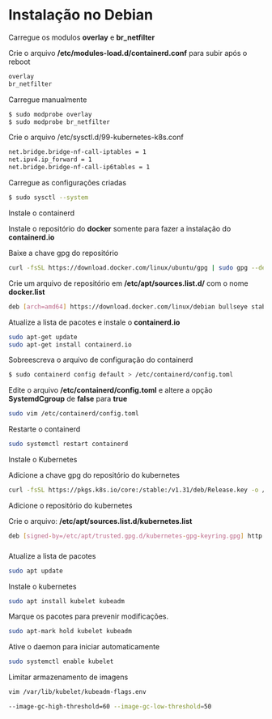 # Instalação no Debian

Carregue os modulos **overlay** e **br_netfilter**

Crie o arquivo **/etc/modules-load.d/containerd.conf** para subir após o reboot

```bash
overlay
br_netfilter
```

Carregue manualmente

```bash
$ sudo modprobe overlay
$ sudo modprobe br_netfilter
```

Crie o arquivo /etc/sysctl.d/99-kubernetes-k8s.conf

```bash
net.bridge.bridge-nf-call-iptables = 1
net.ipv4.ip_forward = 1
net.bridge.bridge-nf-call-ip6tables = 1
```
Carregue as configurações criadas

```bash
$ sudo sysctl --system
```

Instale o containerd

Instale o repositório do **docker** somente para fazer a instalação do **containerd.io**

Baixe a chave gpg do repositório
```bash
curl -fsSL https://download.docker.com/linux/ubuntu/gpg | sudo gpg --dearmor -o /etc/apt/trusted.gpg.d/docker.gpg
```

Crie um arquivo de repositório em **/etc/apt/sources.list.d/** com o nome **docker.list**

```bash
deb [arch=amd64] https://download.docker.com/linux/debian bullseye stable
```

Atualize a lista de pacotes e instale o **containerd.io**

```bash
sudo apt-get update
sudo apt-get install containerd.io
```

Sobreescreva o arquivo de configuração do containerd

```bash
$ sudo containerd config default > /etc/containerd/config.toml
```

Edite o arquivo **/etc/containerd/config.toml** e altere a opção **SystemdCgroup** de **false** para **true**

```bash
sudo vim /etc/containerd/config.toml
```

Restarte o containerd

```bash
sudo systemctl restart containerd
```

Instale o Kubernetes

Adicione a chave gpg do repositório do kubernetes
```bash
curl -fsSL https://pkgs.k8s.io/core:/stable:/v1.31/deb/Release.key -o /etc/apt/trusted.gpg.d/kubernetes-gpg-keyring.asc
```

Adicione o repositório do kubernetes

Crie o arquivo: **/etc/apt/sources.list.d/kubernetes.list**
```bash
deb [signed-by=/etc/apt/trusted.gpg.d/kubernetes-gpg-keyring.gpg] http://pkgs.k8s.io/core:/stable:/v1.31/deb /"
```

###

Atualize a lista de pacotes
```bash
sudo apt update
```

Instale o kubernetes
```bash
sudo apt install kubelet kubeadm
```

Marque os pacotes para prevenir modificações.
```bash
sudo apt-mark hold kubelet kubeadm
```

Ative o daemon para iniciar automaticamente
```bash
sudo systemctl enable kubelet
```

Limitar armazenamento de imagens
```bash
vim /var/lib/kubelet/kubeadm-flags.env

--image-gc-high-threshold=60 --image-gc-low-threshold=50
```